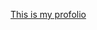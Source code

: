 [This is my profolio](https://haotianjia95.github.io/HaotianJia_Profolio/HaotianJiaPortfolio_v3.pdf)

